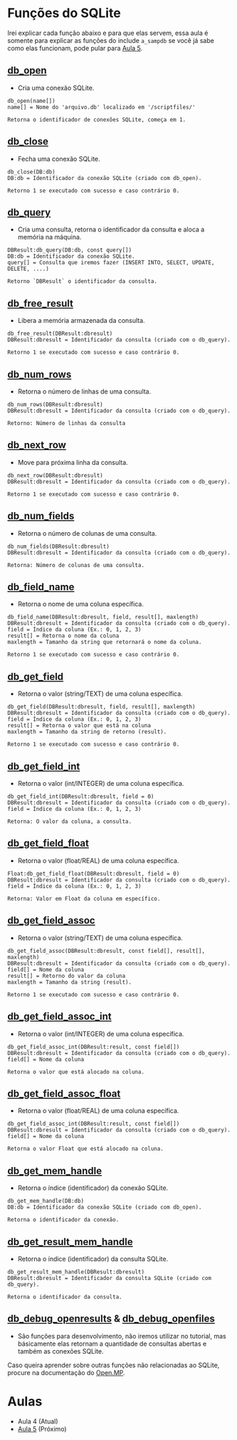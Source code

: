 # Funções do SQLite
Irei explicar cada função abaixo e para que elas servem, essa aula é somente para explicar as funções do include `a_sampdb` se você já sabe como elas funcionam, pode pular para [Aula 5](../Aulas/Aula_5.md).

## [db_open](https://www.open.mp/docs/scripting/functions/db_open)
- Cria uma conexão SQLite.
```pwn
db_open(name[])
name[] = Nome do 'arquivo.db' localizado em '/scriptfiles/'

Retorna o identificador de conexões SQLite, começa em 1.
```

## [db_close](https://www.open.mp/docs/scripting/functions/db_close)
- Fecha uma conexão SQLite.
```pwn
db_close(DB:db)
DB:db = Identificador da conexão SQLite (criado com db_open).

Retorno 1 se executado com sucesso e caso contrário 0.
```

## [db_query](https://www.open.mp/docs/scripting/functions/db_query)
- Cria uma consulta, retorna o identificador da consulta e aloca a memória na máquina.
```pwn
DBResult:db_query(DB:db, const query[])
DB:db = Identificador da conexão SQLite.
query[] = Consulta que iremos fazer (INSERT INTO, SELECT, UPDATE, DELETE, ....)

Retorno `DBResult` o identificador da consulta.
```

## [db_free_result](https://www.open.mp/docs/scripting/functions/db_free_result)
- Libera a memória armazenada da consulta.
```pwn
db_free_result(DBResult:dbresult)
DBResult:dbresult = Identificador da consulta (criado com o db_query).

Retorno 1 se executado com sucesso e caso contrário 0.
```

## [db_num_rows](https://www.open.mp/docs/scripting/functions/db_num_rows)
- Retorna o número de linhas de uma consulta.
```pwn
db_num_rows(DBResult:dbresult)
DBResult:dbresult = Identificador da consulta (criado com o db_query).

Retorno: Número de linhas da consulta
```

## [db_next_row](https://www.open.mp/docs/scripting/functions/db_next_row)
- Move para próxima linha da consulta.
```pwn
db_next_row(DBResult:dbresult)
DBResult:dbresult = Identificador da consulta (criado com o db_query).

Retorno 1 se executado com sucesso e caso contrário 0.
```

## [db_num_fields](https://www.open.mp/docs/scripting/functions/db_num_fields)
- Retorna o número de colunas de uma consulta.
```pwn
db_num_fields(DBResult:dbresult)
DBResult:dbresult = Identificador da consulta (criado com o db_query).

Retorna: Número de colunas de uma consulta.
```

## [db_field_name](https://www.open.mp/docs/scripting/functions/db_field_name)
- Retorna o nome de uma coluna específica.
```pwn
db_field_name(DBResult:dbresult, field, result[], maxlength)
DBResult:dbresult = Identificador da consulta (criado com o db_query).
field = Índice da coluna (Ex.: 0, 1, 2, 3)
result[] = Retorna o nome da coluna
maxlength = Tamanho da string que retornará o nome da coluna.

Retorno 1 se executado com sucesso e caso contrário 0.
```

## [db_get_field](https://www.open.mp/docs/scripting/functions/db_get_field)
- Retorna o valor (string/TEXT) de uma coluna específica.
```pwn
db_get_field(DBResult:dbresult, field, result[], maxlength)
DBResult:dbresult = Identificador da consulta (criado com o db_query).
field = Índice da coluna (Ex.: 0, 1, 2, 3)
result[] = Retorna o valor que está na coluna
maxlength = Tamanho da string de retorno (result).

Retorno 1 se executado com sucesso e caso contrário 0.
```

## [db_get_field_int](https://www.open.mp/docs/scripting/functions/db_get_field_int)
- Retorna o valor (int/INTEGER) de uma coluna específica.
```pwn
db_get_field_int(DBResult:dbresult, field = 0)
DBResult:dbresult = Identificador da consulta (criado com o db_query).
field = Índice da coluna (Ex.: 0, 1, 2, 3)

Retorna: O valor da coluna, a consulta.
```

## [db_get_field_float](https://www.open.mp/docs/scripting/functions/db_get_field_float)
- Retorna o valor (float/REAL) de uma coluna específica.
```pwn
Float:db_get_field_float(DBResult:dbresult, field = 0)
DBResult:dbresult = Identificador da consulta (criado com o db_query).
field = Índice da coluna (Ex.: 0, 1, 2, 3)

Retorna: Valor em Float da coluna em específico.
```

## [db_get_field_assoc](https://www.open.mp/docs/scripting/functions/db_get_field_assoc)
- Retorna o valor (string/TEXT) de uma coluna específica.
```pwn
db_get_field_assoc(DBResult:dbresult, const field[], result[], maxlength)
DBResult:dbresult = Identificador da consulta (criado com o db_query).
field[] = Nome da coluna 
result[] = Retorno do valor da coluna
maxlength = Tamanho da string (result).

Retorno 1 se executado com sucesso e caso contrário 0.
```

## [db_get_field_assoc_int](https://www.open.mp/docs/scripting/functions/db_get_field_assoc_int)
- Retorna o valor (int/INTEGER) de uma coluna específica.
```pwn
db_get_field_assoc_int(DBResult:result, const field[])
DBResult:dbresult = Identificador da consulta (criado com o db_query).
field[] = Nome da coluna

Retorna o valor que está alocado na coluna.
```

## [db_get_field_assoc_float](https://www.open.mp/docs/scripting/functions/db_get_field_assoc_float)
- Retorna o valor (float/REAL) de uma coluna específica.
```pwn
db_get_field_assoc_int(DBResult:result, const field[])
DBResult:dbresult = Identificador da consulta (criado com o db_query).
field[] = Nome da coluna

Retorna o valor Float que está alocado na coluna.
```

## [db_get_mem_handle](https://www.open.mp/docs/scripting/functions/db_get_mem_handle)
- Retorna o índice (identificador) da conexão SQLite.
```pwn
db_get_mem_handle(DB:db)
DB:db = Identificador da conexão SQLite (criado com db_open).

Retorna o identificador da conexão.
```

## [db_get_result_mem_handle](https://www.open.mp/docs/scripting/functions/db_get_result_mem_handle)
- Retorna o índice (identificador) da consulta SQLite.
```pwn
db_get_result_mem_handle(DBResult:dbresult)
DBResult:dbresult = Identificador da consulta SQLite (criado com db_query).

Retorna o identificador da consulta.
```

## [db_debug_openresults](https://www.open.mp/docs/scripting/functions/db_debug_openresults) & [db_debug_openfiles](https://www.open.mp/docs/scripting/functions/db_debug_openfiles)
- São funções para desenvolvimento, não iremos utilizar no tutorial, mas básicamente elas retornam a quantidade de consultas abertas e também as conexões SQLite.

Caso queira aprender sobre outras funções não relacionadas ao SQLite, procure na documentação do [Open.MP](https://www.open.mp/docs).

# Aulas
- Aula 4 (Atual)
- [Aula 5](../Aulas/Aula_5.md) (Próximo)
